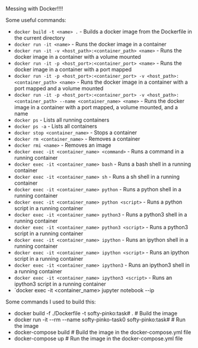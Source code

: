 Messing with Docker!!!!

Some useful commands:

- `docker build -t <name> .` - Builds a docker image from the Dockerfile in the current directory
- `docker run -it <name>` - Runs the docker image in a container
- `docker run -it -v <host_path>:<container_path> <name>` - Runs the docker image in a container with a volume mounted
- `docker run -it -p <host_port>:<container_port> <name>` - Runs the docker image in a container with a port mapped
- `docker run -it -p <host_port>:<container_port> -v <host_path>:<container_path> <name>` - Runs the docker image in a container with a port mapped and a volume mounted
- `docker run -it -p <host_port>:<container_port> -v <host_path>:<container_path> --name <container_name> <name>` - Runs the docker image in a container with a port mapped, a volume mounted, and a name
- `docker ps` - Lists all running containers
- `docker ps -a` - Lists all containers
- `docker stop <container_name>` - Stops a container
- `docker rm <container_name>` - Removes a container
- `docker rmi <name>` - Removes an image
- `docker exec -it <container_name> <command>` - Runs a command in a running container
- `docker exec -it <container_name> bash` - Runs a bash shell in a running container
- `docker exec -it <container_name> sh` - Runs a sh shell in a running container
- `docker exec -it <container_name> python` - Runs a python shell in a running container
- `docker exec -it <container_name> python <script>` - Runs a python script in a running container
- `docker exec -it <container_name> python3` - Runs a python3 shell in a running container
- `docker exec -it <container_name> python3 <script>` - Runs a python3 script in a running container
- `docker exec -it <container_name> ipython` - Runs an ipython shell in a running container
- `docker exec -it <container_name> ipython <script>` - Runs an ipython script in a running container
- `docker exec -it <container_name> ipython3` - Runs an ipython3 shell in a running container
- `docker exec -it <container_name> ipython3 <script>` - Runs an ipython3 script in a running container
- `docker exec -it <container_name> jupyter notebook --ip

Some commands I used to build this:

- docker build -f ./Dockerfile -t softy-pinko:task# . # Build the image
- docker run -it --rm --name softy-pinko-task0 softy-pinko:task# # Run the image
- docker-compose build # Build the image in the docker-compose.yml file
- docker-compose up # Run the image in the docker-compose.yml file
